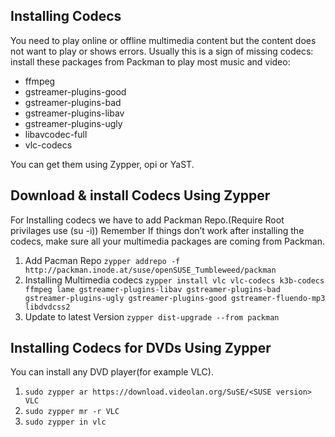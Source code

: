 ## Installing Codecs 
You need to play online or offline multimedia content but the content does not want to play or shows errors. Usually this is a sign of missing codecs: install these packages from Packman to play most music and video:

- ffmpeg
- gstreamer-plugins-good
- gstreamer-plugins-bad
- gstreamer-plugins-libav
- gstreamer-plugins-ugly
- libavcodec-full
- vlc-codecs

You can get them using Zypper, opi or YaST.

## Download & install Codecs Using Zypper

For Installing codecs we have to add Packman Repo.(Require Root privilages use (su -i)) Remember If things don’t work after installing the codecs, make sure all your multimedia packages are coming from Packman.

1. Add  Pacman Repo `zypper addrepo -f http://packman.inode.at/suse/openSUSE_Tumbleweed/packman`
2. Installing Multimedia codecs `zypper install vlc vlc-codecs k3b-codecs ffmpeg lame gstreamer-plugins-libav gstreamer-plugins-bad gstreamer-plugins-ugly gstreamer-plugins-good gstreamer-fluendo-mp3 libdvdcss2`
3. Update to latest Version `zypper dist-upgrade --from packman`
 
## Installing Codecs for DVDs Using Zypper

You can install any DVD player(for example VLC). 

1. `sudo zypper ar https://download.videolan.org/SuSE/<SUSE version> VLC`
2. `sudo zypper mr -r VLC`
3. `sudo zypper in vlc`





